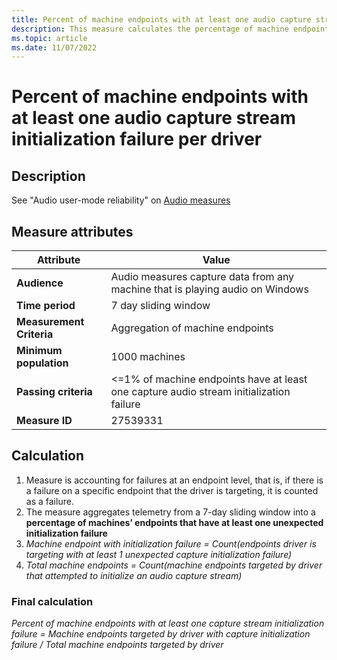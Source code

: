```yaml
---
title: Percent of machine endpoints with at least one audio capture stream initialization failure per driver
description: This measure calculates the percentage of machine endpoints on which there was nonzero audio stream initialization unexpected failures
ms.topic: article
ms.date: 11/07/2022
---
```


# Percent of machine endpoints with at least one audio capture stream initialization failure per driver

## Description

See "Audio user-mode reliability" on [Audio measures](audio-measures.md)

## Measure attributes

|Attribute|Value|
|----|----|
|**Audience**|Audio measures capture data from any machine that is playing audio on Windows|
|**Time period**|7 day sliding window|
|**Measurement Criteria**|Aggregation of machine endpoints|
|**Minimum population**|1000 machines|
|**Passing criteria**|<=1% of machine endpoints have at least one capture audio stream initialization failure|
|**Measure ID**|27539331|

## Calculation

1.	Measure is accounting for failures at an endpoint level, that is, if there is a failure on a specific endpoint that the driver is targeting, it is counted as a failure.
2.	The measure aggregates telemetry from a 7-day sliding window into a **percentage of machines’ endpoints that have at least one unexpected initialization failure**
3.	*Machine endpoint with initialization failure = Count(endpoints driver is targeting with at least 1 unexpected capture initialization failure)*
4.	*Total machine endpoints = Count(machine endpoints targeted by driver that attempted to initialize an audio capture stream)*

### Final calculation

*Percent of machine endpoints with at least one capture stream initialization failure = Machine endpoints targeted by driver with capture initialization failure / Total machine endpoints targeted by driver*
